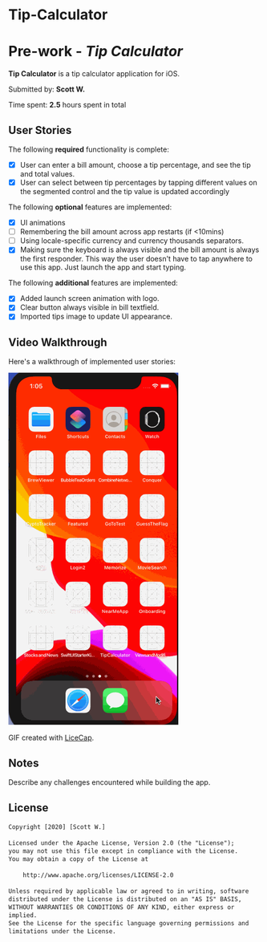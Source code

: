 # Tip-Calculator

# Pre-work - *Tip Calculator*

**Tip Calculator** is a tip calculator application for iOS.

Submitted by: **Scott W.**

Time spent: **2.5** hours spent in total

## User Stories

The following **required** functionality is complete:

* [X] User can enter a bill amount, choose a tip percentage, and see the tip and total values.
* [X] User can select between tip percentages by tapping different values on the segmented control and the tip value is updated accordingly

The following **optional** features are implemented:

* [X] UI animations
* [ ] Remembering the bill amount across app restarts (if <10mins)
* [ ] Using locale-specific currency and currency thousands separators.
* [X] Making sure the keyboard is always visible and the bill amount is always the first responder. This way the user doesn't have to tap anywhere to use this app. Just launch the app and start typing.

The following **additional** features are implemented:

- [X] Added launch screen animation with logo.
- [X] Clear button always visible in bill textfield.
- [X] Imported tips image to update UI appearance.

## Video Walkthrough

Here's a walkthrough of implemented user stories:

![tips-walkthrough](https://github.com/Power186/Tip-Calculator/blob/master/Tipps.gif)

GIF created with [LiceCap](http://www.cockos.com/licecap/).

## Notes

Describe any challenges encountered while building the app.

## License

    Copyright [2020] [Scott W.]

    Licensed under the Apache License, Version 2.0 (the "License");
    you may not use this file except in compliance with the License.
    You may obtain a copy of the License at

        http://www.apache.org/licenses/LICENSE-2.0

    Unless required by applicable law or agreed to in writing, software
    distributed under the License is distributed on an "AS IS" BASIS,
    WITHOUT WARRANTIES OR CONDITIONS OF ANY KIND, either express or implied.
    See the License for the specific language governing permissions and
    limitations under the License.
